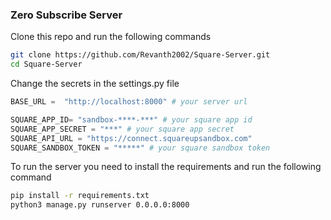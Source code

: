 ### Zero Subscribe Server

Clone this repo and run the following commands 
````bash
git clone https://github.com/Revanth2002/Square-Server.git
cd Square-Server
````
Change the secrets in the settings.py file
```python 
BASE_URL =  "http://localhost:8000" # your server url

SQUARE_APP_ID= "sandbox-****-***" # your square app id
SQUARE_APP_SECRET = "***" # your square app secret
SQUARE_API_URL = "https://connect.squareupsandbox.com"
SQUARE_SANDBOX_TOKEN = "*****" # your square sandbox token

```

To run the server you need to install the requirements and run the following command
```bash
pip install -r requirements.txt
python3 manage.py runserver 0.0.0.0:8000
```